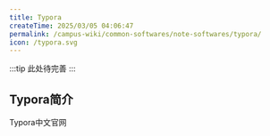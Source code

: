 ```yaml
---
title: Typora
createTime: 2025/03/05 04:06:47
permalink: /campus-wiki/common-softwares/note-softwares/typora/
icon: /typora.svg
---
```


:::tip
此处待完善
:::

## Typora简介

<LinkCard icon="/typora.svg" href="https://typoraio.cn/" title="Typora" >Typora中文官网</LinkCard>